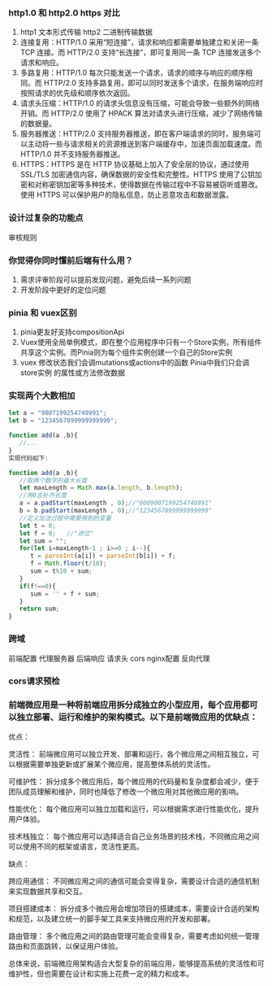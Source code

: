 ### http1.0 和 http2.0  https 对比 
1. http1 文本形式传输 http2 二进制传输数据
2. 连接复用：HTTP/1.0 采用“短连接”，请求和响应都需要单独建立和关闭一条 TCP 连接。而 HTTP/2.0 支持“长连接”，即可复用同一条 TCP 连接发送多个请求和响应。
3. 多路复用：HTTP/1.0 每次只能发送一个请求，请求的顺序与响应的顺序相同。而 HTTP/2.0 支持多路复用，即可以同时发送多个请求，在服务端响应时按照请求的优先级和顺序依次返回。
4. 请求头压缩：HTTP/1.0 的请求头信息没有压缩，可能会导致一些额外的网络开销。而 HTTP/2.0 使用了 HPACK 算法对请求头进行压缩，减少了网络传输的数据量。
5. 服务器推送：HTTP/2.0 支持服务器推送，即在客户端请求的同时，服务端可以主动将一些与请求相关的资源推送到客户端缓存中，加速页面加载速度。而 HTTP/1.0 并不支持服务器推送。
6. HTTPS：HTTPS 是在 HTTP 协议基础上加入了安全层的协议，通过使用 SSL/TLS 加密通信内容，确保数据的安全性和完整性。HTTPS 使用了公钥加密和对称密钥加密等多种技术，使得数据在传输过程中不容易被窃听或篡改。使用 HTTPS 可以保护用户的隐私信息，防止恶意攻击和数据泄露。

### 设计过复杂的功能点
审核规则

### 你觉得你同时懂前后端有什么用？
1. 需求评审阶段可以提前发现问题，避免后续一系列问题
2. 开发阶段中更好的定位问题

### pinia 和 vuex区别
1. pinia更友好支持compositionApi
2. Vuex使用全局单例模式，即在整个应用程序中只有一个Store实例，所有组件共享这个实例。而Pinia则为每个组件实例创建一个自己的Store实例
3. vuex 修改状态我们会调mutations或actions中的函数 Pinia中我们只会调store实例 的属性或方法修改数据

### 实现两个大数相加
```javascript
let a = "9007199254740991";
let b = "1234567899999999999";

function add(a ,b){
   //...
}
实现代码如下:

function add(a ,b){
   //取两个数字的最大长度
   let maxLength = Math.max(a.length, b.length);
   //用0去补齐长度
   a = a.padStart(maxLength , 0);//"0009007199254740991"
   b = b.padStart(maxLength , 0);//"1234567899999999999"
   //定义加法过程中需要用到的变量
   let t = 0;
   let f = 0;   //"进位"
   let sum = "";
   for(let i=maxLength-1 ; i>=0 ; i--){
      t = parseInt(a[i]) + parseInt(b[i]) + f;
      f = Math.floor(t/10);
      sum = t%10 + sum;
   }
   if(f!==0){
      sum = '' + f + sum;
   }
   return sum;
}
```

### 跨域
前端配置 代理服务器
后端响应 请求头 cors
nginx配置 反向代理

### cors请求预检



### 前端微应用是一种将前端应用拆分成独立的小型应用，每个应用都可以独立部署、运行和维护的架构模式。以下是前端微应用的优缺点：

优点：

灵活性： 前端微应用可以独立开发、部署和运行，各个微应用之间相互独立，可以根据需要单独更新或扩展某个微应用，提高整体系统的灵活性。

可维护性： 拆分成多个微应用后，每个微应用的代码量和复杂度都会减少，便于团队成员理解和维护，同时也降低了修改一个微应用对其他微应用的影响。

性能优化： 每个微应用可以独立加载和运行，可以根据需求进行性能优化，提升用户体验。

技术栈独立： 每个微应用可以选择适合自己业务场景的技术栈，不同微应用之间可以使用不同的框架或语言，灵活性更高。

缺点：

跨应用通信： 不同微应用之间的通信可能会变得复杂，需要设计合适的通信机制来实现数据共享和交互。

项目搭建成本： 拆分成多个微应用会增加项目的搭建成本，需要设计合适的架构和规范，以及建立统一的脚手架工具来支持微应用的开发和部署。

路由管理： 多个微应用之间的路由管理可能会变得复杂，需要考虑如何统一管理路由和页面跳转，以保证用户体验。

总体来说，前端微应用架构适合大型复杂的前端应用，能够提高系统的灵活性和可维护性，但也需要在设计和实施上花费一定的精力和成本。
